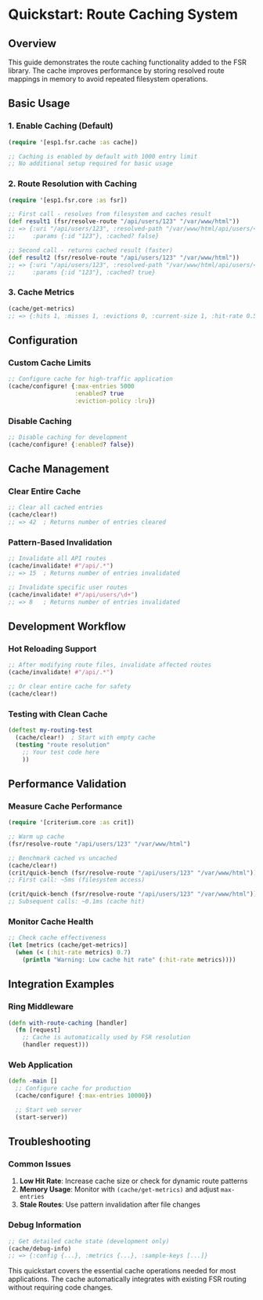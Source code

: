 # Quickstart: Route Caching System

## Overview
This guide demonstrates the route caching functionality added to the FSR library. The cache improves performance by storing resolved route mappings in memory to avoid repeated filesystem operations.

## Basic Usage

### 1. Enable Caching (Default)
```clojure
(require '[esp1.fsr.cache :as cache])

;; Caching is enabled by default with 1000 entry limit
;; No additional setup required for basic usage
```

### 2. Route Resolution with Caching
```clojure
(require '[esp1.fsr.core :as fsr])

;; First call - resolves from filesystem and caches result
(def result1 (fsr/resolve-route "/api/users/123" "/var/www/html"))
;; => {:uri "/api/users/123", :resolved-path "/var/www/html/api/users/<id>.clj",
;;     :params {:id "123"}, :cached? false}

;; Second call - returns cached result (faster)
(def result2 (fsr/resolve-route "/api/users/123" "/var/www/html"))
;; => {:uri "/api/users/123", :resolved-path "/var/www/html/api/users/<id>.clj",
;;     :params {:id "123"}, :cached? true}
```

### 3. Cache Metrics
```clojure
(cache/get-metrics)
;; => {:hits 1, :misses 1, :evictions 0, :current-size 1, :hit-rate 0.5}
```

## Configuration

### Custom Cache Limits
```clojure
;; Configure cache for high-traffic application
(cache/configure! {:max-entries 5000
                   :enabled? true
                   :eviction-policy :lru})
```

### Disable Caching
```clojure
;; Disable caching for development
(cache/configure! {:enabled? false})
```

## Cache Management

### Clear Entire Cache
```clojure
;; Clear all cached entries
(cache/clear!)
;; => 42  ; Returns number of entries cleared
```

### Pattern-Based Invalidation
```clojure
;; Invalidate all API routes
(cache/invalidate! #"/api/.*")
;; => 15  ; Returns number of entries invalidated

;; Invalidate specific user routes
(cache/invalidate! #"/api/users/\d+")
;; => 8   ; Returns number of entries invalidated
```

## Development Workflow

### Hot Reloading Support
```clojure
;; After modifying route files, invalidate affected routes
(cache/invalidate! #"/api/.*")

;; Or clear entire cache for safety
(cache/clear!)
```

### Testing with Clean Cache
```clojure
(deftest my-routing-test
  (cache/clear!)  ; Start with empty cache
  (testing "route resolution"
    ;; Your test code here
    ))
```

## Performance Validation

### Measure Cache Performance
```clojure
(require '[criterium.core :as crit])

;; Warm up cache
(fsr/resolve-route "/api/users/123" "/var/www/html")

;; Benchmark cached vs uncached
(cache/clear!)
(crit/quick-bench (fsr/resolve-route "/api/users/123" "/var/www/html"))
;; First call: ~5ms (filesystem access)

(crit/quick-bench (fsr/resolve-route "/api/users/123" "/var/www/html"))
;; Subsequent calls: ~0.1ms (cache hit)
```

### Monitor Cache Health
```clojure
;; Check cache effectiveness
(let [metrics (cache/get-metrics)]
  (when (< (:hit-rate metrics) 0.7)
    (println "Warning: Low cache hit rate" (:hit-rate metrics))))
```

## Integration Examples

### Ring Middleware
```clojure
(defn with-route-caching [handler]
  (fn [request]
    ;; Cache is automatically used by FSR resolution
    (handler request)))
```

### Web Application
```clojure
(defn -main []
  ;; Configure cache for production
  (cache/configure! {:max-entries 10000})

  ;; Start web server
  (start-server))
```

## Troubleshooting

### Common Issues

1. **Low Hit Rate**: Increase cache size or check for dynamic route patterns
2. **Memory Usage**: Monitor with `(cache/get-metrics)` and adjust `max-entries`
3. **Stale Routes**: Use pattern invalidation after file changes

### Debug Information
```clojure
;; Get detailed cache state (development only)
(cache/debug-info)
;; => {:config {...}, :metrics {...}, :sample-keys [...]}
```

This quickstart covers the essential cache operations needed for most applications. The cache automatically integrates with existing FSR routing without requiring code changes.
